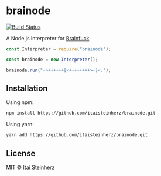 # brainode

[![Build Status](https://travis-ci.org/itaisteinherz/brainode.svg?branch=master)](https://travis-ci.org/itaisteinherz/brainode)

A Node.js interpreter for [Brainfuck](https://en.wikipedia.org/wiki/Brainfuck).

```js
const Interpreter = require("brainode");

const brainode = new Interpreter();

brainode.run("+>++++++[<++++++++>-]<.");
```

## Installation

Using npm:

```bash
npm install https://github.com/itaisteinherz/brainode.git
```

Using yarn:

```bash
yarn add https://github.com/itaisteinherz/brainode.git
```

## License

MIT © [Itai Steinherz](https://github.com/itaisteinherz)
